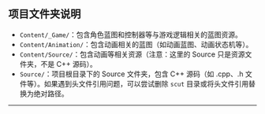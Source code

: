 ## 项目文件夹说明

- `Content/_Game/`：包含角色蓝图和控制器等与游戏逻辑相关的蓝图资源。
- `Content/Animation/`：包含动画相关的蓝图（如动画蓝图、动画状态机等）。
- `Content/Source/`：包含动画等相关资源（注意：这里的 Source 只是资源文件夹，不是 C++ 源码）。
- `Source/`：项目根目录下的 Source 文件夹，包含 C++ 源码（如 .cpp、.h 文件等）。如果遇到头文件引用问题，可以尝试删除 `scut` 目录或将头文件引用替换为绝对路径。

---


